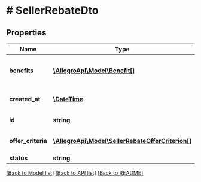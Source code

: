 # # SellerRebateDto

## Properties

Name | Type | Description | Notes
------------ | ------------- | ------------- | -------------
**benefits** | [**\AllegroApi\Model\Benefit[]**](Benefit.md) | What kind of rebate will be given |
**created_at** | [**\DateTime**](\DateTime.md) | when was this rebate created | [optional]
**id** | **string** | Rebate identifier |
**offer_criteria** | [**\AllegroApi\Model\SellerRebateOfferCriterion[]**](SellerRebateOfferCriterion.md) | What offers will be included |
**status** | **string** |  |

[[Back to Model list]](../../README.md#models) [[Back to API list]](../../README.md#endpoints) [[Back to README]](../../README.md)
